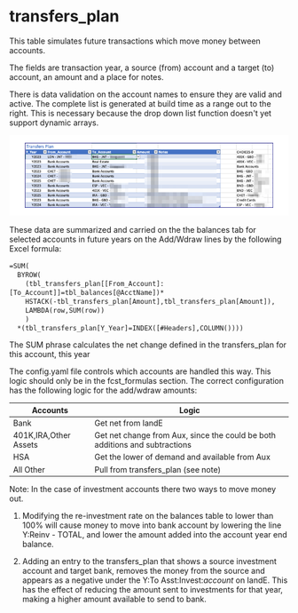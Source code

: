 # transfers_plan

This table simulates future transactions which move money between accounts.  

The fields are transaction year, a source (from) account and a target (to) account, an amount and a place for notes.

There is data validation on the account names to ensure they are valid and active. The complete list is generated at build time as a range out to the right. This is necessary because the drop down list function doesn't yet support dynamic arrays.

![image](../assets/images/data_validation.png)

These data are summarized and carried on the the balances tab for selected accounts in future years on the Add/Wdraw lines by the following Excel formula:

```
=SUM(
  BYROW(
    (tbl_transfers_plan[[From_Account]:[To_Account]]=tbl_balances[@AcctName])*
    HSTACK(-tbl_transfers_plan[Amount],tbl_transfers_plan[Amount]),
    LAMBDA(row,SUM(row))
    )
  *(tbl_transfers_plan[Y_Year]=INDEX([#Headers],COLUMN())))
```

The SUM phrase calculates the net change defined in the transfers_plan for this account, this year

The config.yaml file controls which accounts are handled this way. This logic should only be in the fcst_formulas section. The correct configuration has the following logic for the add/wdraw amounts:

|Accounts|Logic|
|---|---|
|Bank|Get net from IandE|
|401K,IRA,Other Assets|Get net change from Aux, since the could be both additions and subtractions|
|HSA|Get the lower of demand and available from Aux|
|All Other|Pull from transfers_plan (see note)|

Note: In the case of investment accounts there two ways to move money out.

1. Modifying the re-investment rate on the balances table to lower than 100% will cause money to move into bank account by lowering the line Y:Reinv - TOTAL, and lower the amount added into the account year end balance.

1. Adding an entry to the transfers_plan that shows a source investment account and target bank, removes the money from the source and appears as a negative under the Y:To Asst:Invest:*account* on IandE.  This has the effect of reducing the amount sent to investments for that year, making a higher amount available to send to bank.

